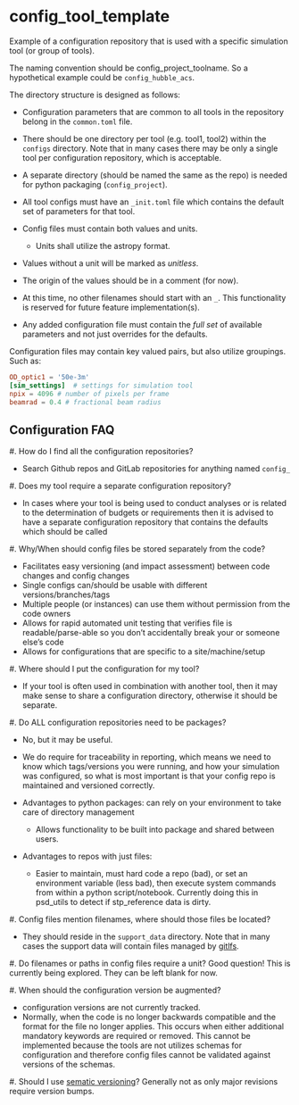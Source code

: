 # config_tool_template
Example of a configuration repository that is used with a specific simulation tool (or group of tools).

The naming convention should be config_project_toolname. So a hypothetical example could be `config_hubble_acs`.

The directory structure is designed as follows:

- Configuration parameters that are common to all tools in the repository belong in the `common.toml` file. 
- There should be one directory per tool (e.g. tool1, tool2) within the `configs` directory. 
  Note that in many cases there may be only a single tool per configuration repository, which is acceptable.

- A separate directory (should be named the same as the repo) is needed for python packaging (`config_project`).
- All tool configs must have an `_init.toml` file which contains the default set of parameters for that tool.
- Config files must contain both values and units. 
  - Units shall utilize the astropy format.
- Values without a unit will be marked as *unitless*.
- The origin of the values should be in a comment (for now).
- At this time, no other filenames should start with an `_`. This functionality is reserved for future feature implementation(s).
- Any added configuration file must contain the *full set* of available parameters and not just overrides for the defaults.

Configuration files may contain key valued pairs, but also utilize groupings. Such as:

```toml
OD_optic1 = '50e-3m'
[sim_settings]  # settings for simulation tool
npix = 4096 # number of pixels per frame
beamrad = 0.4 # fractional beam radius
```


## Configuration FAQ

#. How do I find all the configuration repositories?
- Search Github repos and GitLab repositories for anything named `config_`

#. Does my tool require a separate configuration repository?
- In cases where your tool is being used to conduct analyses or is related to the determination of budgets or requirements then it is advised to have a separate configuration repository that contains the defaults which should be called

#. Why/When should config files be stored separately from the code?
- Facilitates easy versioning (and impact assessment) between code changes and config changes
- Single configs can/should be usable with different versions/branches/tags
- Multiple people (or instances) can use them without permission from the code owners
- Allows for rapid automated unit testing that verifies file is readable/parse-able so you don’t accidentally break your or someone else’s code
- Allows for configurations that are specific to a site/machine/setup

#. Where should I put the configuration for my tool?
- If your tool is often used in combination with another tool, then it may make sense to share a configuration directory, otherwise it should be separate.

#. Do ALL configuration repositories need to be packages? 
- No, but it may be useful.
- We do require for traceability in reporting, which means we need to know which tags/versions you were running, and how your simulation was configured, so what is most important is that your config repo is maintained and versioned correctly. 

- Advantages to python packages: can rely on your environment to take care of directory management
  - Allows functionality to be built into package and shared between users.
- Advantages to repos with just files: 
  - Easier to maintain, must hard code a repo (bad), or set an environment variable (less bad), then execute system commands from within a python script/notebook.
   Currently doing this in psd_utils to detect if stp_reference data is dirty.

#. Config files mention filenames, where should those files be located?
- They should reside in the `support_data` directory.
  Note that in many cases the support data will contain files managed by [gitlfs](https://git-lfs.com/).

#. Do filenames or paths in config files require a unit?
Good question! This is currently being explored. They can be left blank for now.

#. When should the configuration version be augmented?
- configuration versions are not currently tracked. 
- Normally, when the code is no longer backwards compatible and the format for the file no longer applies.
  This occurs when either additional mandatory keywords are required or removed.
  This cannot be implemented because the tools are not utilizes schemas for configuration and therefore config files cannot be validated against versions of the schemas.

#. Should I use [sematic versioning](https://semver.org/)? 
Generally not as only major revisions require version bumps.



<!-- This code uses ``pre-commit`` to check yaml file syntax, maintain ``black`` formatting, and check ``flake8`` compliance.
To enable this, run the following commands once (the first removes the previous pre-commit hook)::

    git config --unset-all core.hooksPath
    pre-commit install -->
